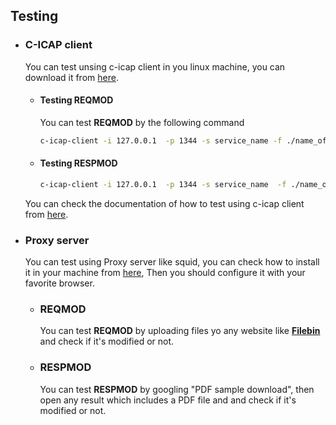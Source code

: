 ## Testing

- ### C-ICAP client

  You can test unsing c-icap client in you linux machine, you can download it from [here](https://howtoinstall.co/en/c-icap).

  - #### Testing REQMOD

    You can test **REQMOD** by the following command

    ```bash
    c-icap-client -i 127.0.0.1  -p 1344 -s service_name -f ./name_of_the_file_you_want_to_test.pdf -o name_of_the_file_after testing.pdf  -v -req http://www.example.com
    ```

    

  - #### Testing RESPMOD

    ```bash
    c-icap-client -i 127.0.0.1  -p 1344 -s service_name  -f ./name_of_the_file_you_want_to_test.pdf -o name_of_the_file_after testing.pdf  -v
    ```

  You can check the documentation of how to test using c-icap client from [here](http://manpages.ubuntu.com/manpages/bionic/man8/c-icap-client.8.html).

- ### Proxy server

  You can test using Proxy server like squid, you can check how to install it in your machine from [here](https://www.egirna.com/post/configure-squid-4-17-with-icap-ssl), Then you should configure it with your favorite browser. 

  - ### REQMOD

    You can test **REQMOD** by uploading files yo any website like [**Filebin**](https://filebin.net/) and check if it's modified or not.

  - ### RESPMOD 

    You can test **RESPMOD** by googling "PDF sample download", then open any result which includes a PDF file and and check if it's modified or not.